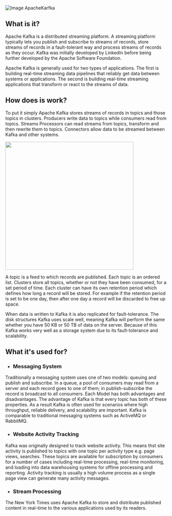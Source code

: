 ![Image ApacheKarfka](https://kafka.apache.org/images/logo.png)
## What is it?
Apache Kafka is a distributed streaming platform. A streaming platform typically lets you publish and subscribe to streams of records, store streams of records in a fault-tolerant way and process streams of records as they occur. Kafka was initially developed by LinkedIn before being further developed by the Apache Software Foundation.

Apache Kafka is generally used for two types of applications. The first is building real-time streaming data pipelines that reliably get data between systems or applications. The second is building real-time streaming applications that transform or react to the streams of data.
## How does is work?
To put it simply Apache Kafka stores streams of records in topics and those topics in clusters. Producers write data to topics while consumers read from topics. Streams Processors can read streams from topics, transform and then rewrite them to topics. Connectors allow data to be streamed between Kafka and other systems.

<img src="https://kafka.apache.org/10/images/kafka-apis.png" width="400" height="400">

A topic is a feed to which records are published. Each topic is an ordered list. Clusters store all topics, whether or not they have been consumed, for a set period of time. Each cluster can have its own retention period which defines how long a record will be stored. For example if the retention period is set to be one day, then after one day a record will be discarded to free up space.

When data is written to Kafka it is also replicated for fault-tolerance. The disk structures Kafka uses scale well, meaning Kafka will perform the same whether you have 50 KB or 50 TB of data on the server. Because of this Kafka works very well as a storage system due to its fault-tolerance and scalability.
## What it's used for?
* ### Messaging System
Traditionally a messaging system uses one of two models: queuing and publish and subscribe. In a queue, a pool of consumers may read from a server and each record goes to one of them; in publish-subscribe the record is broadcast to all consumers. Each Model has both advantages and disadvantages. The advantage of Kafka is that every topic has both of these properties. As a result Kafka is often used for scenarios where high throughput, reliable delivery, and scalability are important. Kafka is comparable to traditional messaging systems such as ActiveMQ or RabbitMQ.
* ### Website Activity Tracking
Kafka was originally designed to track website activity. This means thst site activity is published to topics with one topic per activity type e.g. page views, searches. These topics are available for subscription by consumers for a number of cases including real-time processing, real-time monitoring, and loading into data warehousing systems for offline processing and reporting. Activity tracking is usually a high volume process as a single page view can generate many activity messages.
* ### Stream Processing
The New York Times uses Apache Kafka to store and distribute published content in real-time to the various applications used by its readers.
